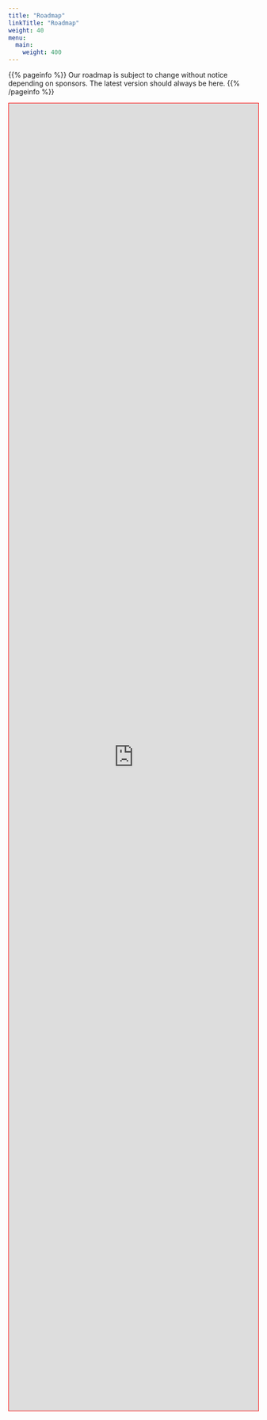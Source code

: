 ```yaml
---
title: "Roadmap"
linkTitle: "Roadmap"
weight: 40
menu:
  main:
    weight: 400
---
```


{{% pageinfo %}}
Our roadmap is subject to change without notice depending on
sponsors. The latest version should always be here.
{{% /pageinfo %}}

<div class="ui wide container">
<iframe
  src="https://link.excalidraw.com/p/readonly/jI5tuDRpUvZEe203TVN4"
  style="display: block;
        background: #000;
        border: none;
        height: 66vh;
        width: 100%;
        border: 1px solid red;"
  ></iframe>
</div>
